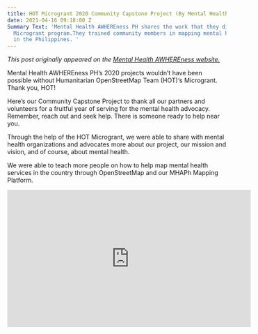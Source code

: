 ```yaml
---
title: HOT Microgrant 2020 Community Capstone Project (By Mental Health AWHEREness)
date: 2021-04-16 09:18:00 Z
Summary Text: 'Mental Health AWHEREness PH shares the work that they did through HOT''s
  Microgrant program.They trained community members in mapping mental health services
  in the Philippines. '
---
```


*This post originally appeared on the [Mental Health AWHEREness website.](https://mentalhealthawhereness.com/)*

Mental Health AWHEREness PH’s 2020 projects wouldn’t have been possible without Humanitarian OpenStreetMap Team (HOT)‘s Microgrant. Thank you, HOT!

Here’s our Community Capstone Project to thank all our partners and volunteers for a fruitful year of serving for the mental health advocacy. Remember, reach out and seek help. There is someone ready to help near you.

Through the help of the HOT Microgrant, we were able to share with mental health organizations and advocates more about our project, our mission and vision, and of course, about mental health.

We were able to teach more people on how to help map mental health services in the country through OpenStreetMap and our MHAPh Mapping Platform.

<iframe width="560" height="315" src="https://www.youtube.com/embed/v5MF0VzJiwA" title="YouTube video player" frameborder="0" allow="accelerometer; autoplay; clipboard-write; encrypted-media; gyroscope; picture-in-picture" allowfullscreen></iframe>

